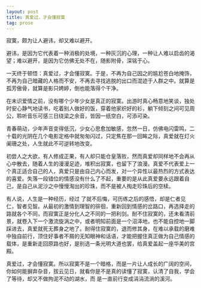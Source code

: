 ```yaml
---
layout: post
title: 真爱过，才会懂寂寞
tag: prose
---
```


寂寞，颇为让人避讳，却又难以避开。

避讳，是因为它代表着一种消极的处境，一种灰沉的心理，一种让人难以启齿的渴望；难以避开，是因为它仿佛无处不在，随影附骨，深铭于心。

一天终于顿悟：真爱过，才会懂寂寞。于是，不再为自己因之的尴尬苍白地掩饰，不再为自己暗藏的人格而不安，不再去寻找逃脱的出口而混迹于人群之中。就算是孤芳傲骨，就算是影只娉婷，倒也能落得个干净。

在未识爱情之前，没有哪个少年少女是真正的寂寞。出游时真心畅意地笑谈，独处时安心静气地读书，吃着别人做好的饭，穿着他家织好的衫，躺下倾刻之间可见周公，聆听音乐可感三日绕梁之余音，皆因一纸空白，可添可染。

青春萌动，少年声音变得低沉，少女心思愈加敏感，忽然一日，仿佛电闪雷鸣，二十载的光阴在几个电影定格中就匆匆闪过，只定焦在那一回眸之际，真爱就在灯火阑珊之处，人生就此不可逆转地改变。

初尝人之大欲，有人修成正果，有人却只能仓皇落败，然而真爱却同样地不会再从心中散去，随着人生的漫漫足迹，堆积出寂寞，也留下了浪漫。真爱不代表爱上一个真正适合自己的人，真爱只是由自己内心而发，对一个异性以最热烈的方式表达的喜爱。失落一段错位的情感没有什么了不起，重要的是从此真爱要永远跟着自己，是自己从泥沙之中慢慢淘出的珍珠，而不是被人掏走珍珠后的空椟。

有人说，人生是一种经历，经过 了就不后悔，可历练之后的感悟，却是仁者见仁，智者见智。从最初的激情到理智的徘徊，重新回到情感的岔路口，再选择走的路就各个不同，而寂寞正是分化人之不同的一把利剑。耐不住寂寞的，还未看清前景，就卷入下一个激流旋涡之中，或者明知前面是一个沼泽地，也不能自控地一脚踩进去，真爱就死无葬身之地了。耐得住寂寞的，退而修其身，在难以承载的磨难中独自前行，顶住好事者不屑的无知眼神和话语，才能把握住真正做为自己情感的载体，是重新走回原路也好，是别选一条光明大道也罢，给真爱盖起一座华美的宫殿。

真爱过，才会懂寂寞。所以寂寞不是一个暗格，而是一片让人成长的广阔的空间，你如何能摒弃杂音，拔云见日，就看你是不是真的读懂了寂寞，认清了自我，学会了等待，却又不做拘泥不动的湖水，而 是一直前行变成涓涓流淌的溪河。
